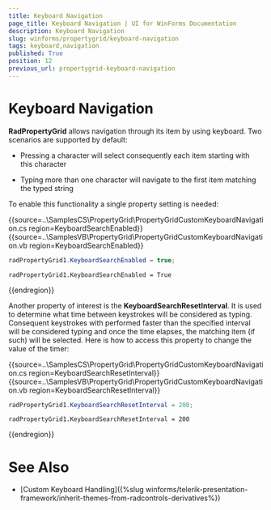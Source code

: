 ```yaml
---
title: Keyboard Navigation
page_title: Keyboard Navigation | UI for WinForms Documentation
description: Keyboard Navigation
slug: winforms/propertygrid/keyboard-navigation
tags: keyboard,navigation
published: True
position: 12
previous_url: propertygrid-keyboard-navigation
---
```


# Keyboard Navigation

__RadPropertyGrid__ allows navigation through its item by using keyboard. Two scenarios are supported by default:

* Pressing a character will select consequently each item starting with this character

* Typing more than one character will navigate to the first item matching the typed string

To enable this functionality a single property setting is needed:

{{source=..\SamplesCS\PropertyGrid\PropertyGridCustomKeyboardNavigation.cs region=KeyboardSearchEnabled}} 
{{source=..\SamplesVB\PropertyGrid\PropertyGridCustomKeyboardNavigation.vb region=KeyboardSearchEnabled}} 

````C#
radPropertyGrid1.KeyboardSearchEnabled = true;

````
````VB.NET
radPropertyGrid1.KeyboardSearchEnabled = True

````

{{endregion}}

Another property of interest is the __KeyboardSearchResetInterval__. It is used to determine what time between keystrokes will be considered as typing. Consequent keystrokes with performed faster than the specified interval will be considered typing and once the time elapses, the matching item (if such) will be selected. Here is how to access this property to change the value of the timer:

{{source=..\SamplesCS\PropertyGrid\PropertyGridCustomKeyboardNavigation.cs region=KeyboardSearchResetInterval}} 
{{source=..\SamplesVB\PropertyGrid\PropertyGridCustomKeyboardNavigation.vb region=KeyboardSearchResetInterval}} 

````C#
radPropertyGrid1.KeyboardSearchResetInterval = 200;

````
````VB.NET
radPropertyGrid1.KeyboardSearchResetInterval = 200

````

{{endregion}}

# See Also

* [Custom Keyboard Handling]({%slug winforms/telerik-presentation-framework/inherit-themes-from-radcontrols-derivatives%})